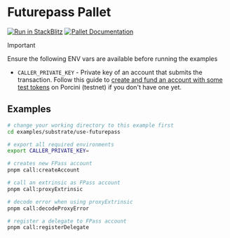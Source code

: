 # Futurepass Pallet

[![Run in StackBlitz](https://img.shields.io/badge/Open_in_StackBlitz-1269D3?style=for-the-badge&logo=stackblitz&logoColor=white)](https://stackblitz.com/github/futureversecom/trn-examples?file=examples%2Fsubstrate%2Fuse-futurepass%2FREADME.md&title=Futurepass%20Pallet%20Examples) [![Pallet Documentation](https://img.shields.io/badge/Pallet_Documentation-black?style=for-the-badge&logo=googledocs&logoColor=white)](https://docs-beta.therootnetwork.com/buidl/substrate/pallet-futurepass)

> [!IMPORTANT]
> Ensure the following ENV vars are available before running the examples
>
> - `CALLER_PRIVATE_KEY` - Private key of an account that submits the transaction. Follow this guide to [create and fund an account with some test tokens](../../GUIDES.md) on Porcini (testnet) if you don't have one yet.

## Examples

```bash
# change your working directory to this example first
cd examples/substrate/use-futurepass

# export all required environments
export CALLER_PRIVATE_KEY=

# creates new FPass account
pnpm call:createAccount

# call an extrinsic as FPass account
pnpm call:proxyExtrinsic

# decode error when using proxyExtrinsic
pnpm call:decodeProxyError

# register a delegate to FPass account
pnpm call:registerDelegate


```
